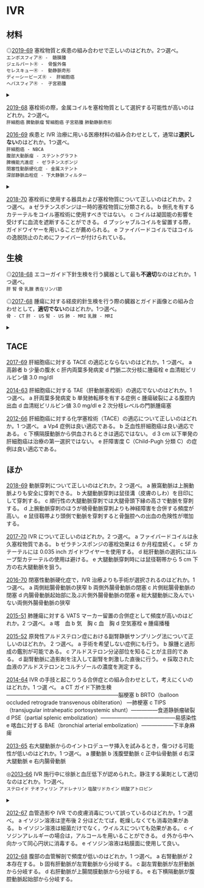 # IVR
## 材料
◎[2019-69](http://www.radiology.jp/content/files/20190904_02.pdf#page=25)
塞栓物質と疾患の組み合わせで正しいのはどれか。2つ選べ。  
`エンボスフィアⓇ -　髄膜腫`  
`ジェルパートⓇ -　骨盤外傷`  
`セレスキューⓇ -　動静脈奇形`  
`ディーシービーズⓇ -　肝細胞癌`  
`ヘパスフィアⓇ -　子宮筋腫`  

<details>
<summary></summary>

【塞栓物質の種類 (塞栓物質を使いこなす-適応と塞栓術の実際-より)】

- ゼラチンスポンジ
    - 一時的塞栓物質. 数週間で吸収される.
    - 種類: スポンゼル®︎, ゼルフォーム®︎, ジェルパート®︎, セレスキュー®︎の4種類ある.
    - 適応: ジェルパートはHCCに対するTACE, それ以外は止血.
- ビーズ
    - 永久塞栓物質.
    - 種類: エンボスフィア®︎, ヘパスフィア®︎, ディーシービーズ®︎の3種類ある.
    - 適応: ディーシービーズはHCCに対するTACE, それ以外は多血性腫瘍とAVM. ただしヘパスフィアは子宮筋腫には使用できない.
- NBCA
    - 永久塞栓物質.
    - 液体接着剤で, イオン性の物質と接触すると重合する.
- コイル
    - 永久塞栓物質.
    - 適応疾患は多岐にわたる.
- その他の塞栓物質
    - リピオドール: 塞栓効果は一時的 (1ヶ月ほど).
    - EO: 血管内皮を傷害することにより血栓化を惹起する硬化剤. BRTOに用いる.
    - エタノール: 血管を永続的に塞栓できる.
    - ポリカドノール: クリーミーなフォームとして血管内に注入し, 血管内皮を傷害することにより血栓化を行う硬化剤. 下肢静脈瘤に用いる.

**こたえ**
- 2019-69: `エンボスフィアⓇ -　髄膜腫`, `ディーシービーズⓇ -　肝細胞癌`
</details>

[2019-68](http://www.radiology.jp/content/files/20190904_02.pdf#page=24)
塞栓術の際，金属コイルを塞栓物質として選択する可能性が高いのはどれか。2つ選べ。  
`肝細胞癌` `脾動脈瘤` `腎細胞癌` `子宮筋腫` `肺動静脈奇形`  

[2016-69](http://www.radiology.jp/content/files/20160825.pdf#page=25)
疾患と IVR 治療に用いる医療材料の組み合わせとして，通常は**選択しない**のはどれか。1つ選べ。  
`肝細胞癌 - NBCA`  
`腹部大動脈瘤 - ステントグラフト`  
`脾機能亢進症 - ゼラチンスポンジ`  
`閉塞性動脈硬化症 - 金属ステント`  
`深部静脈血栓症 - 下大静脈フィルター`  

<details>
<summary></summary>

【塞栓物質の選択】

**こたえ**
</details>

[2018-70](http://www.radiology.jp/content/files/20180926_2.pdf#page=26)
塞栓術に使用する器具および塞栓物質について正しいのはどれか。2 つ選べ。
a	 ゼラチンスポンジは一時的塞栓物質に分類される。
b	 側孔を有するカテーテルをコイル塞栓術に使用すべきではない。
c	 コイルは凝固能の影響を受けずに血流を遮断することができる。
d	 プッシャブルコイルを留置する際，ガイドワイヤーを用いることが薦められる。
e   ファイバードコイルではコイルの逸脱防止のためにファイバーが付けられている。




## 生検
◎[2018-68](http://www.radiology.jp/content/files/20180926_2.pdf#page=25)
エコーガイド下針生検を行う臓器として最も**不適切**なのはどれか。1つ選べ。  
`肝` `腎` `骨` `乳腺` `表在リンパ節`  

◎[2017-68](http://www.radiology.jp/content/files/20170904_2.pdf#page=24)
腫瘍に対する経皮的針生検を行う際の臓器とガイド画像との組み合わせとして，**適切でない**のはどれか。1つ選べ。  
`骨 - CT` `肝 - US` `腎 - US` `肺 - MRI` `乳腺 - MRI`  

<details>
<summary></summary>
 
- 2018-68: `骨` 
- 2017-68: `肺 - MRI`
</details>

## TACE
[2017-69](http://www.radiology.jp/content/files/20170904_2.pdf#page=25)
肝細胞癌に対する TACE の適応とならないのはどれか。1 つ選べ。
a	 高齢者
b	 少量の腹水
c	 肝内両葉多発病変
d	 門脈二次分枝に腫瘍栓
e	 血清総ビリルビン値 3.0 mg/dl

[2014-63](http://www.radiology.jp/content/files/1377.pdf#page=22)
肝細胞癌に対する TAE（肝動脈塞栓術）の適応でないのはどれか。1 つ選べ。
a 肝両葉多発病変
b 単発肺転移を有する症例
c 腫瘍破裂による腹腔内出血
d 血清総ビリルビン値 3.0 mg/dl
e 2 次分枝レベルの門脈腫瘍塞

[2012-66](http://www.radiology.jp/content/files/2012_1s_exsam.pdf#page=22)
肝細胞癌に対する化学塞栓術（TACE）の適応について正しいのはどれか。1 つ選べ。
a Vp4 症例は良い適応である。
b 乏血性肝細胞癌は良い適応である。
c 下横隔膜動脈から供血されるときは適応ではない。
d 3 cm 以下単発の肝細胞癌は治療の第一選択ではない。
e 肝障害度 C（Child-Pugh 分類 C）の症例は良い適応である。


## ほか
[2018-69](http://www.radiology.jp/content/files/20180926_2.pdf#page=25)
動脈穿刺について正しいのはどれか。2 つ選べ。
a	 腋窩動脈は上腕動脈よりも安全に穿刺できる。
b	 大腿動脈穿刺は鼠径溝（皮膚のしわ）を目印にして穿刺する。
c	 順行性の大腿動脈穿刺では大腿骨頭下縁の高さで動脈を穿刺する。
d	 上腕動脈穿刺のほうが橈骨動脈穿刺よりも神経障害を合併する頻度が高い。
e	 鼠径靱帯より頭側で動脈を穿刺すると骨盤腔への出血の危険性が増加する。

[2017-70](http://www.radiology.jp/content/files/20170904_2.pdf#page=25)
 IVR について正しいのはどれか。2 つ選べ。
a	 ファイバードコイルは永久塞栓物質である。
b	 ゼラチンスポンジの塞栓効果は 6 か月程度続く。
c	 5F カテーテルには 0.035 inch ガイドワイヤーを使用する。
d	 総肝動脈の選択にはループ型カテーテルの使用は避ける。
e	 大腿動脈穿刺時には鼠径靭帯から 5 cm 下方の右大腿動脈を狙う。

[2016-70](http://www.radiology.jp/content/files/20160825.pdf#page=26)
閉塞性動脈硬化症で，IVR 治療よりも手術が選択されるのはどれか。1 つ選べ。
a	 両側総腸骨動脈の狭窄
b	 両側外腸骨動脈の閉塞
c	 片側総腸骨動脈の閉塞
d	 内腸骨動脈起始部に及ぶ片側外腸骨動脈の閉塞
e	 総大腿動脈に及んでいない両側外腸骨動脈の狭窄

[2015-51](http://www.radiology.jp/content/files/20150821.pdf#page=18)
肺腫瘍に対する VATS マーカー留置の合併症として頻度が高いのはどれか。2 つ選べ。
a	 喀　血
b	 気　胸
c	 血　胸
d	 空気塞栓
e	 腫瘍播種

[2015-52](http://www.radiology.jp/content/files/20150821.pdf#page=18)
原発性アルドステロン症における副腎静脈サンプリング法について正しいのはどれか。
2 つ選べ。
a	 手術を希望しない症例にも行う。
b	 腺腫と過形成の鑑別が可能である。
c	 アルドステロン分泌部位を知ることが主目的である。
d	 副腎動脈に造影剤を注入して副腎を刺激した直後に行う。
e	 採取された血液のアルドステロンとコルチゾールの濃度を測定する。

[2014-64](http://www.radiology.jp/content/files/1377.pdf#page=22)
 IVR の手技と起こりうる合併症との組み合わせとして，考えにくいのはどれか。1 つ選
べ。
a CT ガイド下肺生検―――――――――――――――――――――脳梗塞
b BRTO（balloon occluded retrograde transvenous obliteration） ―肺梗塞
c TIPS（transjugular intrahepatic portosystemic shunt）―――――食道静脈瘤破裂
d PSE（partial splenic embolization）――――――――――――――易感染性
e 喀血に対する BAE（bronchial arterial embolization）――――――下半身麻痺

[2013-65](http://www.radiology.jp/content/files/2013_2s_exsam.pdf#page=22)
右大腿動脈からのイントロデューサ挿入を試みるとき，傷つける可能性が低いのはどれか。1 つ選べ。
a 腰動脈
b 浅腹壁動脈
c 正中仙骨動脈
d 右深大腿動脈
e 右内腸骨動脈

◎[2013-66](http://www.radiology.jp/content/files/2013_2s_exsam.pdf#page=22)
IVR 施行中に徐脈と血圧低下が認められた。静注する薬剤として適切なのはどれか。1つ選べ。  
`ステロイド` `テオフィリン` `アドレナリン` `塩酸リドカイン` `硫酸アトロピン`  

<details>
<summary></summary>
 
- 2013-66: `硫酸アトロピン` 
</details>


[2012-67](http://www.radiology.jp/content/files/2012_1s_exsam.pdf#page=23)
血管造影や IVR での皮膚消毒について誤っているのはどれか。1 つ選べ。
a イソジン溶液は塗布後 2 分ほどたてば，乾燥しなくても消毒効果がある。
b イソジン溶液は細菌だけでなく，ウイルスについても効果がある。
c イソジンアレルギーの場合は，アルコールを用いることができる。
d 外から中へ向かって同心円状に消毒する。
e イソジン溶液は粘膜面に使用して良い。

[2012-68](http://www.radiology.jp/content/files/2012_1s_exsam.pdf#page=23)
腹部の血管解剖で頻度が低いのはどれか。1 つ選べ。
a 右腎動脈が 2 本存在する。
b 固有肝動脈が左胃動脈から分岐する。
c 副左胃動脈が左肝動脈から分岐する。
d 右肝動脈が上腸間膜動脈から分岐する。
e 右下横隔動脈が腹腔動脈起始部から分岐する。

